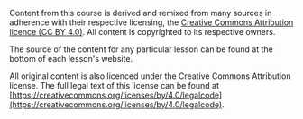 Content from this course is derived and remixed from many sources in adherence with their respective licensing, the [Creative Commons Attribution licence (CC BY 4.0)](https://creativecommons.org/licenses/by/4.0/). All content is copyrighted to its respective owners.

The source of the content for any particular lesson can be found at the bottom of each lesson's website. 

All original content is also licenced under the Creative Commons Attribution license. The full legal text of this license can be found at [https://creativecommons.org/licenses/by/4.0/legalcode](https://creativecommons.org/licenses/by/4.0/legalcode).
